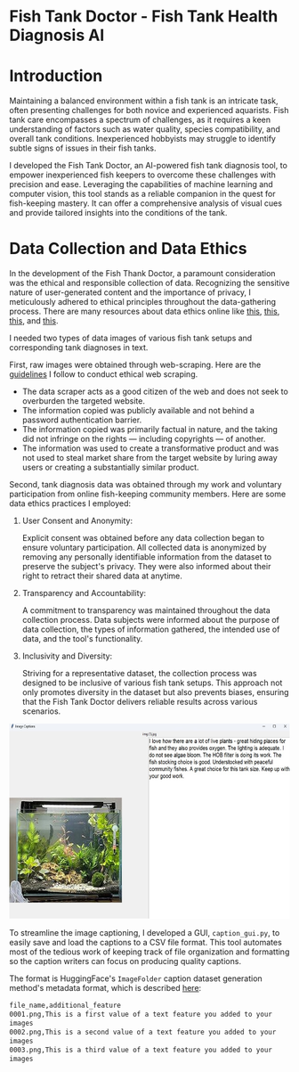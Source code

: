 # Fish Tank Doctor - Fish Tank Health Diagnosis AI

# Introduction

Maintaining a balanced environment within a fish tank is an intricate task, often presenting challenges for both novice and experienced aquarists. Fish tank care encompasses a spectrum of challenges, as it requires a keen understanding of factors such as water quality, species compatibility, and overall tank conditions. Inexperienced hobbyists may struggle to identify subtle signs of issues in their fish tanks.

I developed the Fish Tank Doctor, an AI-powered fish tank diagnosis tool, to empower inexperienced fish keepers to overcome these challenges with precision and ease. Leveraging the capabilities of machine learning and computer vision, this tool stands as a reliable companion in the quest for fish-keeping mastery. It can offer a comprehensive analysis of visual cues and provide tailored insights into the conditions of the tank.

# Data Collection and Data Ethics

In the development of the Fish Thank Doctor, a paramount consideration was the ethical and responsible collection of data. Recognizing the sensitive nature of user-generated content and the importance of privacy, I meticulously adhered to ethical principles throughout the data-gathering process. There are many resources about data ethics online like [this](https://www.intechopen.com/chapters/1121510), [this](https://medium.com/analytics-vidhya/data-ethics-in-artificial-intelligence-machine-learning-72467b9c70f3), [this](https://www.dataversity.net/machine-learning-data-governance-and-data-ethics/), and [this](https://online.hbs.edu/blog/post/data-ethics). 

I needed two types of data images of various fish tank setups and corresponding tank diagnoses in text. 

First, raw images were obtained through web-scraping. Here are the [guidelines](https://blog.apify.com/is-web-scraping-legal/) I follow to conduct ethical web scraping. 

* The data scraper acts as a good citizen of the web and does not seek to overburden the targeted website.
* The information copied was publicly available and not behind a password authentication barrier.
* The information copied was primarily factual in nature, and the taking did not infringe on the rights — including copyrights — of another.
* The information was used to create a transformative product and was not used to steal market share from the target website by luring away users or creating a substantially similar product.

Second, tank diagnosis data was obtained through my work and voluntary participation from online fish-keeping community members. Here are some data ethics practices I employed:

1. User Consent and Anonymity:
   
    Explicit consent was obtained before any data collection began to ensure voluntary participation. All collected data is anonymized by removing any personally identifiable information from the dataset to preserve the subject's privacy. They were also informed about their right to retract their shared data at anytime. 
   
2. Transparency and Accountability:
   
    A commitment to transparency was maintained throughout the data collection process. Data subjects were informed about the purpose of data collection, the types of information gathered, the intended use of data, and the tool's functionality.
    
3. Inclusivity and Diversity:
   
    Striving for a representative dataset, the collection process was designed to be inclusive of various fish tank setups. This approach not only promotes diversity in the dataset but also prevents biases, ensuring that the Fish Tank Doctor delivers reliable results across various scenarios.

<img src='readme_images/caption_gui.jpg' height=350>

To streamline the image captioning, I developed a GUI, `caption_gui.py`, to easily save and load the captions to a CSV file format. This tool automates most of the tedious work of keeping track of file organization and formatting so the caption writers can focus on producing quality captions. 

The format is HuggingFace's `ImageFolder` caption dataset generation method's metadata format, which is described [here](https://huggingface.co/docs/datasets/main/en/image_dataset#image-captioning):

```
file_name,additional_feature
0001.png,This is a first value of a text feature you added to your images
0002.png,This is a second value of a text feature you added to your images
0003.png,This is a third value of a text feature you added to your images
```






